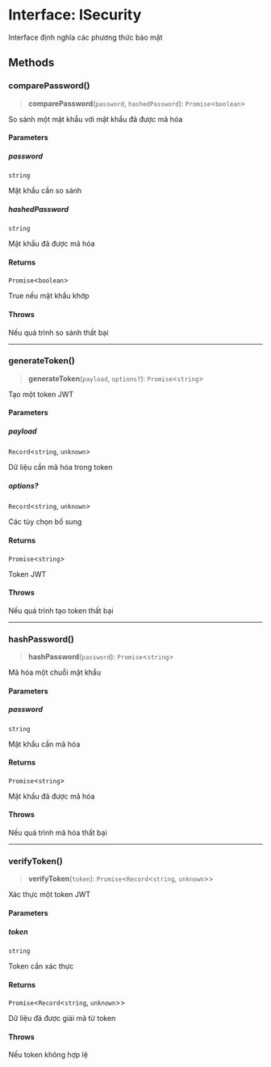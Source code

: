 # Interface: ISecurity

Interface định nghĩa các phương thức bảo mật

## Methods

<a id="comparepassword"></a>

### comparePassword()

> **comparePassword**(`password`, `hashedPassword`): `Promise`\<`boolean`\>

So sánh một mật khẩu với mật khẩu đã được mã hóa

#### Parameters

##### password

`string`

Mật khẩu cần so sánh

##### hashedPassword

`string`

Mật khẩu đã được mã hóa

#### Returns

`Promise`\<`boolean`\>

True nếu mật khẩu khớp

#### Throws

Nếu quá trình so sánh thất bại

***

<a id="generatetoken"></a>

### generateToken()

> **generateToken**(`payload`, `options?`): `Promise`\<`string`\>

Tạo một token JWT

#### Parameters

##### payload

`Record`\<`string`, `unknown`\>

Dữ liệu cần mã hóa trong token

##### options?

`Record`\<`string`, `unknown`\>

Các tùy chọn bổ sung

#### Returns

`Promise`\<`string`\>

Token JWT

#### Throws

Nếu quá trình tạo token thất bại

***

<a id="hashpassword"></a>

### hashPassword()

> **hashPassword**(`password`): `Promise`\<`string`\>

Mã hóa một chuỗi mật khẩu

#### Parameters

##### password

`string`

Mật khẩu cần mã hóa

#### Returns

`Promise`\<`string`\>

Mật khẩu đã được mã hóa

#### Throws

Nếu quá trình mã hóa thất bại

***

<a id="verifytoken"></a>

### verifyToken()

> **verifyToken**(`token`): `Promise`\<`Record`\<`string`, `unknown`\>\>

Xác thực một token JWT

#### Parameters

##### token

`string`

Token cần xác thực

#### Returns

`Promise`\<`Record`\<`string`, `unknown`\>\>

Dữ liệu đã được giải mã từ token

#### Throws

Nếu token không hợp lệ
